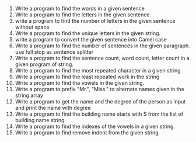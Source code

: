 1. Write a program to find the words in a given sentence
2. Write a program to find the letters in the given sentence.
3. write a program to find the number of letters in the given sentence without space
4. Write a program to find the unique letters in the given string.
5. write a program to convert the given sentence into Camel case
6. Write a program to find the number of sentences in the given paragraph. use full stop as sentence splitter
7. Write a program to find the sentence count, word count, letter count in a given program of string. 
8. Write a program to find the most repeated character in a given string
9. Write a program to find the least repeated work in the string
10. Write a program to find the vowels in the given string.
11. Write a program to prefix "Mr.", "Miss." to alternate names given in the string array
12. Write a program to get the name and the degree of the person as input and print the name with degree
13. Write a program to find the building name starts with S from the list of building name string
14. Write a program to find the indexes of the vowels in a given string. 
15. Write a program to find remove indent from the given string.